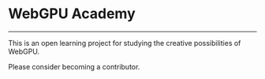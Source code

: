 # WebGPU Academy

---

This is an open learning project for studying the creative possibilities of WebGPU.

Please consider becoming a contributor.
